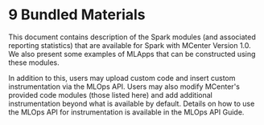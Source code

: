 # 9 Bundled Materials

This document contains description of the Spark modules (and associated
reporting statistics) that are available for Spark with MCenter Version
1.0. We also present some examples of MLApps that can be constructed using
these modules.

In addition to this, users may upload custom code and insert custom
instrumentation via the MLOps API. Users may also modify MCenter's provided
code modules (those listed here) and add additional instrumentation
beyond what is available by default. Details on how to use the MLOps API
for instrumentation is available in the MLOps API Guide.
